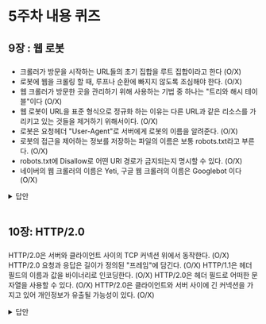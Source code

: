 # 5주차 내용 퀴즈

## 9장 : 웹 로봇

###
- 크롤러가 방문을 시작하는 URL들의 초기 집합을 루트 집합이라고 한다 (O/X)
- 로봇에 웹을 크롤링 할 때, 루프나 순환에 빠지지 않도록 조심해야 한다. (O/X)
- 웹 크롤러가 방문한 곳을 관리하기 위해 사용하는 기법 중 하나는 "트리와 해시 테이블"이다 (O/X)
- 웹 로봇이 URL을 표준 형식으로 정규화 하는 이유는 다른 URL과 같은 리소스를 가리키고 있는 것들을 제거하기 위해서이다. (O/X)
- 로봇은 요청헤더 "User-Agent"로 서버에게 로봇의 이름을 알려준다. (O/X)
- 로봇의 접근을 제어하는 정보를 저장하는 파일의 이름은 보통 robots.txt라고 부른다. (O/X)
- robots.txt에 Disallow로 어떤 URl 경로가 금지되는지 명시할 수 있다. (O/X)
- 네이버의 웹 크롤러의 이름은 Yeti, 구글 웹 크롤러의 이름은 Googlebot 이다 (O/X)
<details>
<summary>답안</summary>
<div markdown="1">

전부 O

</div>
</details>

<br>

## 10장: HTTP/2.0

### 

HTTP/2.0은 서버와 클라이언트 사이의 TCP 커넥션 위에서 동작한다.  (O/X)
HTTP/2.0 요청과 응답은 길이가 정의된 "프레임"에 담긴다. (O/X)
HTTP/1.1은 헤더 필드의 이름과 값을 바이너리로 인코딩한다. (O/X)
HTTP/2.0은 헤더 필드로 어떠한 문자열을 사용할 수 있다. (O/X)
HTTP/2.0은 클라이언트와 서버 사이에 긴 커넥션을 가지고 있어 개인정보가 유출될 가능성이 있다. (O/X)

<details>
<summary>답안</summary>
<div markdown="1">

O
O
X
O
O

</div>
</details>

<br>
